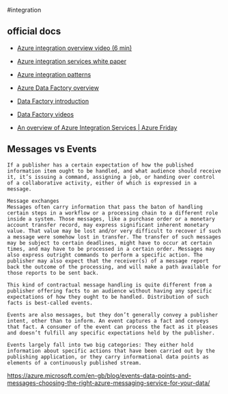 #integration

## official docs

- [Azure integration overview video (6 min)](https://www.youtube.com/watch?v=BcpzXwezudI)
- [Azure integration services white paper](https://azure.microsoft.com/mediahandler/files/resourcefiles/azure-integration-services/Azure-Integration-Services-Whitepaper-v1-0.pdf)
- [Azure integration patterns](https://docs.microsoft.com/en-us/azure/architecture/browse/#integration)

- [Azure Data Factory overview](https://azure.microsoft.com/en-au/services/data-factory/)
- [Data Factory introduction](https://docs.microsoft.com/en-au/azure/data-factory/introduction)
- [Data Factory videos](https://channel9.msdn.com/Tags/azure-data-factory)



- [An overview of Azure Integration Services | Azure Friday](https://www.youtube.com/watch?v=sbqhJsWhKAs)

## Messages vs Events

```
If a publisher has a certain expectation of how the published information item ought to be handled, and what audience should receive it, it’s issuing a command, assigning a job, or handing over control of a collaborative activity, either of which is expressed in a message.

Message exchanges
Messages often carry information that pass the baton of handling certain steps in a workflow or a processing chain to a different role inside a system. Those messages, like a purchase order or a monetary account transfer record, may express significant inherent monetary value. That value may be lost and/or very difficult to recover if such a message were somehow lost in transfer. The transfer of such messages may be subject to certain deadlines, might have to occur at certain times, and may have to be processed in a certain order. Messages may also express outright commands to perform a specific action. The publisher may also expect that the receiver(s) of a message report back the outcome of the processing, and will make a path available for those reports to be sent back.

This kind of contractual message handling is quite different from a publisher offering facts to an audience without having any specific expectations of how they ought to be handled. Distribution of such facts is best-called events.

Events are also messages, but they don’t generally convey a publisher intent, other than to inform. An event captures a fact and conveys that fact. A consumer of the event can process the fact as it pleases and doesn’t fulfill any specific expectations held by the publisher.

Events largely fall into two big categories: They either hold information about specific actions that have been carried out by the publishing application, or they carry informational data points as elements of a continuously published stream.
```
https://azure.microsoft.com/en-gb/blog/events-data-points-and-messages-choosing-the-right-azure-messaging-service-for-your-data/

